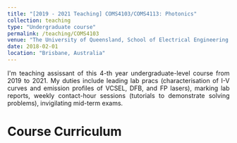```yaml
---
title: "[2019 - 2021 Teaching] COMS4103/COMS4113: Photonics"
collection: teaching
type: "Undergraduate course"
permalink: /teaching/COMS4103
venue: "The University of Queensland, School of Electrical Engineering and Computer Science"
date: 2018-02-01
location: "Brisbane, Australia"
---
```


<style>body {text-align: justify}</style>

I'm teaching assissant of this 4-th year undergraduate-level course from 2019 to 2021. My duties include leading lab pracs (characterisation of I-V curves and emission profiles of VCSEL, DFB, and FP lasers), marking lab reports, weekly contact-hour sessions (tutorials to demonstrate solving problems), invigilating mid-term exams. 

Course Curriculum
======

<!-- Heading 2
======

Heading 3
====== -->